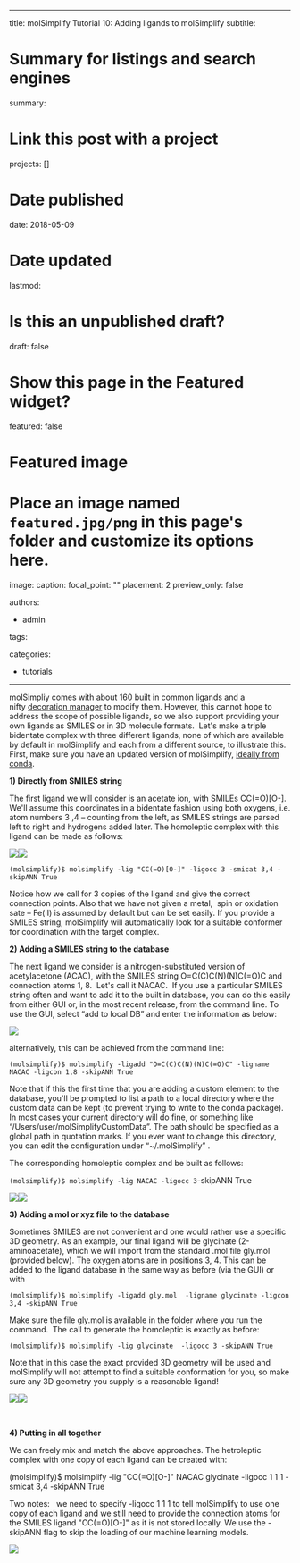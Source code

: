 
---
title: molSimplify Tutorial 10: Adding ligands to molSimplify 
subtitle: 

# Summary for listings and search engines
summary: 

# Link this post with a project
projects: []

# Date published
date: 2018-05-09

# Date updated
lastmod: 

# Is this an unpublished draft?
draft: false

# Show this page in the Featured widget?
featured: false

# Featured image
# Place an image named `featured.jpg/png` in this page's folder and customize its options here.
image:
  caption: 
  focal_point: ""
  placement: 2
  preview_only: false

authors:
- admin

tags:

categories:
- tutorials

---
molSimpliy comes with about 160 built in common ligands and a nifty [decoration manager](http://hjkgrp.mit.edu/content/molsimplify-tutorial-7-easy-ligand-functionalization-molsimplify) to modify them. However, this cannot hope to address the scope of possible ligands, so we also support providing your own ligands as SMILES or in 3D molecule formats.  Let's make a triple bidentate complex with three different ligands, none of which are available by default in molSimplify and each from a different source, to illustrate this. First, make sure you have an updated version of molSimplify, [ideally from conda](http://hjkgrp.mit.edu/content/installing-molsimplify).


**1) Directly from SMILES string**


The first ligand we will consider is an acetate ion, with SMILEs CC(=O)[O-]. We'll assume this coordinates in a bidentate fashion using both oxygens, i.e. atom numbers 3 ,4 – counting from the left, as SMILES strings are parsed left to right and hydrogens added later. The homoleptic complex with this ligand can be made as follows:


![](/sites/default/files/oac.png)![](/sites/default/files/homooac.png)


`(molsimplify)$ molsimplify -lig "CC(=O)[O-]" -ligocc 3 -smicat 3,4 -skipANN True`


Notice how we call for 3 copies of the ligand and give the correct connection points. Also that we have not given a metal,  spin or oxidation sate – Fe(II) is assumed by default but can be set easily. If you provide a SMILES string, molSimplify will automatically look for a suitable conformer for coordination with the target complex.


**2) Adding a SMILES string to the database**


The next ligand we consider is a nitrogen-substituted version of acetylacetone (ACAC), with the SMILES string O=C(C)C(N)(N)C(=O)C and connection atoms 1, 8.  Let's call it NACAC.  If you use a particular SMILES string often and want to add it to the built in database, you can do this easily from either GUI or, in the most recent release, from the command line. To use the GUI, select “add to local DB” and enter the information as below:


![](/sites/default/files/gui_0.png)


alternatively, this can be achieved from the command line:


`(molsimplify)$ molsimplify -ligadd "O=C(C)C(N)(N)C(=O)C" -ligname NACAC -ligcon 1,8 -skipANN True`


Note that if this the first time that you are adding a custom element to the database, you'll be prompted to list a path to a local directory where the custom data can be kept (to prevent trying to write to the conda package). In most cases your current directory will do fine, or something like “/Users/user/molSimplifyCustomData”. The path should be specified as a global path in quotation marks. If you ever want to change this directory, you can edit the configuration under “~/.molSimplify” .


The corresponding homoleptic complex and be built as follows:


`(molsimplify)$ molsimplify -lig NACAC -ligocc 3`-skipANN True 


![](/sites/default/files/nacac.png)![](/sites/default/files/homonacac.png)


**3) Adding a mol or xyz file to the database**


Sometimes SMILES are not convenient and one would rather use a specific 3D geometry. As an example, our final ligand will be glycinate (2-aminoacetate), which we will import from the standard .mol file gly.mol (provided below). The oxygen atoms are in positions 3, 4. This can be added to the ligand database in the same way as before (via the GUI) or with


`(molsimplify)$ molsimplify -ligadd gly.mol  -ligname glycinate -ligcon 3,4 -skipANN True`


Make sure the file gly.mol is available in the folder where you run the command.  The call to generate the homoleptic is exactly as before:


`(molsimplify)$ molsimplify -lig glycinate  -ligocc 3 -skipANN True`


Note that in this case the exact provided 3D geometry will be used and molSimplify will not attempt to find a suitable conformation for you, so make sure any 3D geometry you supply is a reasonable ligand!


![](/sites/default/files/gly.png)![](/sites/default/files/homogly.png)


 


**4) Putting in all together**


We can freely mix and match the above approaches. The hetroleptic complex with one copy of each ligand can be created with:


(molsimplify)$ molsimplify -lig "CC(=O)[O-]" NACAC glycinate -ligocc 1 1 1 -smicat 3,4 -skipANN True


Two notes:   we need to specify -ligocc 1 1 1 to tell molSimplify to use one copy of each ligand and we still need to provide the connection atoms for the SMILES ligand "CC(=O)[O-]" as it is not stored locally. We use the -skipANN flag to skip the loading of our machine learning models.


![](/sites/default/files/hetro.png)


